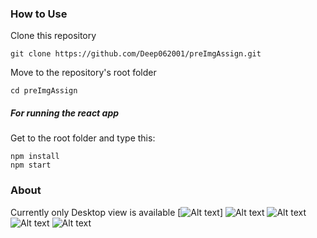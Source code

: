 ### How to Use

Clone this repository

```shell
git clone https://github.com/Deep062001/preImgAssign.git
```

Move to the repository's root folder

```shell
cd preImgAssign
```

##### For running the react app

Get to the root folder and type this:

```shell
npm install
npm start
```

### About

Currently only Desktop view is available
[![Alt text](https://ibb.co/vqBrwNB)]
![Alt text](https://ibb.co/R7rFF2v)
![Alt text](https://ibb.co/jwQWFnm)
![Alt text](https://ibb.co/3s0c5L4)
![Alt text](https://ibb.co/GdcQN88)
